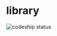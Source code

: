 # library

![codeship status](https://codeship.com/projects/ab6904a0-d2a8-0134-b90f-62f830a65715/status?branch=master)
